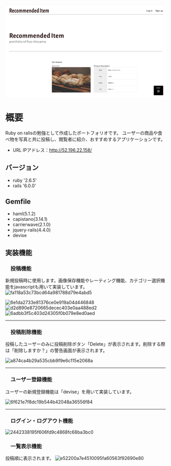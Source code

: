 ![トップページ](/6b0fe36b05340d10e5448c745439f7aa.jpg)

# 概要
Ruby on ralisの勉強として作成したポートフォリオです。
ユーザーの商品や食べ物を写真と共に投稿し、閲覧者に紹介、おすすめするアプリケーションです。


* URL
IPアドレス：http://52.196.22.158/

## バージョン
* ruby '2.6.5'
* rails '6.0.0'

## Gemfile
* haml(5.1.2)
* capistano(3.14.1)
* carrierwave(2.1.0)
* jquery-rails(4.4.0)
* devise


## 実装機能
### 　投稿機能
 新規投稿時に使用します。画像保存機能やレーティング機能、カテゴリー選択機能をjavascriptも用いて実装しています。
 ![fa118a53c73bcd64a981788d79e4abd5](https://user-images.githubusercontent.com/66345393/89140170-cf125400-d57b-11ea-9b23-5f708a70a8cb.gif)



   ![6e1da2733e81376ce0e919a04d446848](https://user-images.githubusercontent.com/66345393/89140032-72169e00-d57b-11ea-99e8-e244c011bb17.gif)
   ![d2d890e8720665decec403e0aa488ed2](https://user-images.githubusercontent.com/66345393/89140241-0b45b480-d57c-11ea-997b-5e2686b8666c.gif)
   ![6adbb3f5c403d24305f0b079e8ed0aed](https://user-images.githubusercontent.com/66345393/89141840-b7899a00-d580-11ea-914b-5790522f6ae1.gif)

--------------------------------------------------------------------------------------------------------------------------
### 　投稿削除機能
 投稿したユーザーのみに投稿削除ボタン「Delete」が表示されます。削除する際は「削除しますか？」の警告画面が表示されます。

 ![a874ca4b29a535cbb9f9e6c115e2068a](https://user-images.githubusercontent.com/66345393/89142247-d76d8d80-d581-11ea-8ea7-04c50ed442ea.gif)

--------------------------------------------------------------------------------------------------------------------------
### 　ユーザー登録機能
 ユーザーの新規登録機能は「devise」を用いて実装しています。

 <img width="620" alt="6f621e7f8dc19b544b42048a36556f84" src="https://user-images.githubusercontent.com/66345393/89142317-05eb6880-d582-11ea-917c-a9704d4d6d03.png">

--------------------------------------------------------------------------------------------------------------------------
### 　ログイン・ログアウト機能
 <img width="794" alt="2442338195f606fd9c4868fc68ba3bc0" src="https://user-images.githubusercontent.com/66345393/89142353-27e4eb00-d582-11ea-8da1-03a2e1838b46.png">
 

### 　一覧表示機能
 投稿順に表示されます。
 ![e52200a7e4510095fa60563f92690e80](https://user-images.githubusercontent.com/66345393/89142428-5c58a700-d582-11ea-9204-5da7043a1769.jpg)


